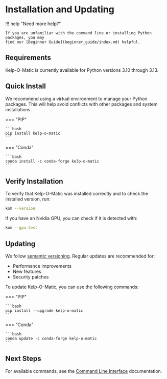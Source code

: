 # Installation and Updating

!!! help "Need more help?"

    If you are unfamiliar with the command line or installing Python packages, you may
    find our [Beginner Guide](beginner_guide/index.md) helpful.

## Requirements

Kelp-O-Matic is currently available for Python versions 3.10 through 3.13.

## Quick Install

We recommend using a virtual environment to manage your Python packages. This will help avoid conflicts with other packages and system installations.


=== "PIP"

    ```bash
    pip install kelp-o-matic
    ```

=== "Conda"

    ```bash
    conda install -c conda-forge kelp-o-matic
    ```

## Verify Installation

To verify that Kelp-O-Matic was installed correctly and to check the installed version, run:

```bash
kom --version
```

If you have an Nvidia GPU, you can check if it is detected with:

```bash
kom --gpu-test
```

## Updating

We follow [semantic versioning](https://semver.org/). Regular updates are recommended for:

- Performance improvements
- New features
- Security patches

To update Kelp-O-Matic, you can use the following commands:

=== "PIP"

    ```bash
    pip install --upgrade kelp-o-matic
    ```

=== "Conda"

    ```bash
    conda update -c conda-forge kelp-o-matic
    ```

## Next Steps

For available commands, see the [Command Line Interface](cli.md) documentation.
